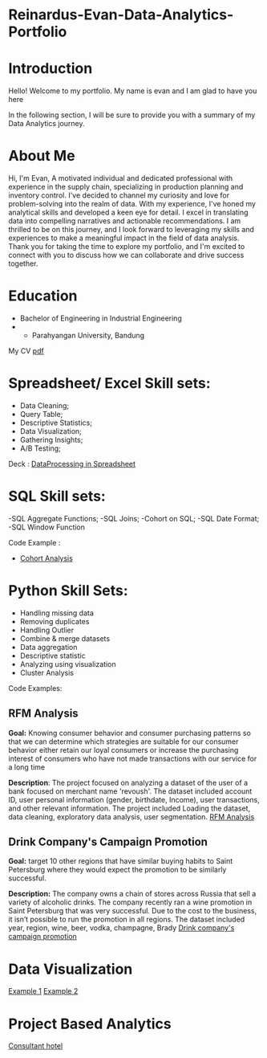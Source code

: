 # Reinardus-Evan-Data-Analytics-Portfolio

# Introduction
Hello!
Welcome to my portfolio. My name is evan and I am glad to have you here

In the following section, I will be sure to provide you with a summary of my Data Analytics journey. 

# About Me
Hi, I'm Evan,
A motivated individual and dedicated professional with experience in the supply chain, specializing in production planning and inventory control. I've decided to channel my curiosity and love for problem-solving into the realm of data.
With my experience, I've honed my analytical skills and developed a keen eye for detail. I excel in translating data into compelling narratives and actionable recommendations.
I am thrilled to be on this journey, and I look forward to leveraging my skills and experiences to make a meaningful impact in the field of data analysis. Thank you for taking the time to explore my portfolio, and I'm excited to connect with you to discuss how we can collaborate and drive success together.

# Education
- Bachelor of Engineering in Industrial Engineering
- - Parahyangan University, Bandung

My CV [pdf](https://drive.google.com/file/d/1FJPaxOqpS0kawMqrYX-CFHSAlrgTjcqm/view?usp=sharing)


# Spreadsheet/ Excel Skill sets:
- Data Cleaning;
- Query Table;
- Descriptive Statistics;
- Data Visualization;
- Gathering Insights;
- A/B Testing;

Deck : 
[DataProcessing in Spreadsheet](https://drive.google.com/file/d/1qloM3zQdGqxqrXSdJVyEsMyAs18X-cIf/view?usp=drive_link)

# SQL Skill sets:
-SQL Aggregate Functions;
-SQL Joins;
-Cohort on SQL;
-SQL Date Format;
-SQL Window Function

Code Example : 
- [Cohort Analysis](https://console.cloud.google.com/bigquery?sq=1094489392988:91c3c24200d943d98f599961417da095)

# Python Skill Sets:
- Handling missing data
- Removing duplicates
- Handling Outlier
- Combine & merge datasets
- Data aggregation
- Descriptive statistic
- Analyzing using visualization
- Cluster Analysis

Code Examples:
## RFM Analysis
**Goal:** Knowing consumer behavior and consumer purchasing patterns so that we can determine which strategies are suitable for our consumer behavior either retain our loyal consumers or increase the purchasing interest of consumers who have not made transactions with our service for a long time

**Description**: The project focused on analyzing a dataset of the user of a bank focused on merchant name 'revoush'. The dataset included account ID, user personal information (gender, birthdate, Income), user transactions, and other relevant information. The project included Loading the dataset, data cleaning, exploratory data analysis, user segmentation.
[RFM Analysis](https://colab.research.google.com/drive/1AAXpGX09V9EpjlVVhIfupuXLmOU9RCNv?usp=drive_link)

## Drink Company's Campaign Promotion
**Goal:** target 10 other regions that have similar buying habits to Saint Petersburg where they would expect the promotion to be similarly successful.

**Description:** The company owns a chain of stores across Russia that sell a variety of alcoholic drinks. The company recently ran a wine promotion in Saint Petersburg that was very successful. Due to the cost to the business, it isn’t possible to run the promotion in all regions. The dataset included year, region, wine, beer, vodka, champagne, Brady
[Drink company's campaign promotion](https://github.com/ReinardusEvanB/Project-1/blob/main/Project-01.ipynb)

# Data Visualization
[Example 1](https://public.tableau.com/app/profile/reinardus.evan.b/viz/assignment_17019715984630/Dashboard1?publish=yes)
[Example 2](https://public.tableau.com/app/profile/reinardus.evan.b/viz/DEEP_17041042861150/XExecutiveSummary?publish=yes)


# Project Based Analytics
[Consultant hotel](https://drive.google.com/file/d/1pyYrMI9j4BSgMdt6dgAp28bYPxb_PTZP/view?usp=drive_link)



